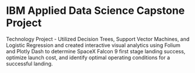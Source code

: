 # IBM Applied Data Science Capstone Project
Technology Project - Utilized Decision Trees, Support Vector Machines, and Logistic Regression and created interactive visual analytics using Folium and Plotly Dash to determine SpaceX Falcon 9 first stage landing success, optimize launch cost, and identify optimal operating conditions for a successful landing.

